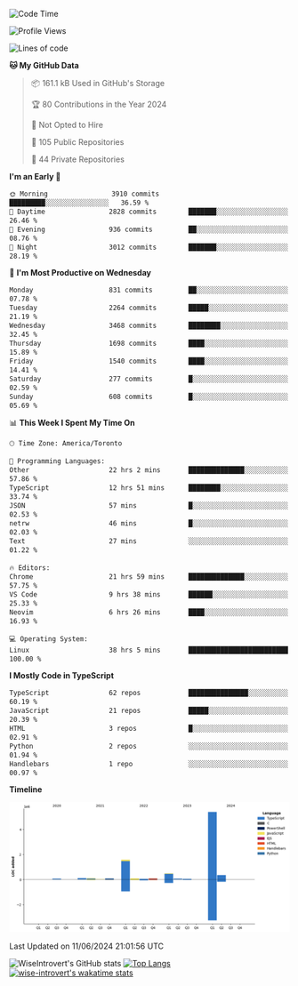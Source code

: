 <!--START_SECTION:waka-->
![Code Time](http://img.shields.io/badge/Code%20Time-1%2C707%20hrs%2043%20mins-blue)

![Profile Views](http://img.shields.io/badge/Profile%20Views-4-blue)

![Lines of code](https://img.shields.io/badge/From%20Hello%20World%20I%27ve%20Written-8.5%20million%20lines%20of%20code-blue)

**🐱 My GitHub Data** 

> 📦 161.1 kB Used in GitHub's Storage 
 > 
> 🏆 80 Contributions in the Year 2024
 > 
> 🚫 Not Opted to Hire
 > 
> 📜 105 Public Repositories 
 > 
> 🔑 44 Private Repositories 
 > 
**I'm an Early 🐤** 

```text
🌞 Morning                3910 commits        █████████░░░░░░░░░░░░░░░░   36.59 % 
🌆 Daytime                2828 commits        ███████░░░░░░░░░░░░░░░░░░   26.46 % 
🌃 Evening                936 commits         ██░░░░░░░░░░░░░░░░░░░░░░░   08.76 % 
🌙 Night                  3012 commits        ███████░░░░░░░░░░░░░░░░░░   28.19 % 
```
📅 **I'm Most Productive on Wednesday** 

```text
Monday                   831 commits         ██░░░░░░░░░░░░░░░░░░░░░░░   07.78 % 
Tuesday                  2264 commits        █████░░░░░░░░░░░░░░░░░░░░   21.19 % 
Wednesday                3468 commits        ████████░░░░░░░░░░░░░░░░░   32.45 % 
Thursday                 1698 commits        ████░░░░░░░░░░░░░░░░░░░░░   15.89 % 
Friday                   1540 commits        ████░░░░░░░░░░░░░░░░░░░░░   14.41 % 
Saturday                 277 commits         █░░░░░░░░░░░░░░░░░░░░░░░░   02.59 % 
Sunday                   608 commits         █░░░░░░░░░░░░░░░░░░░░░░░░   05.69 % 
```


📊 **This Week I Spent My Time On** 

```text
🕑︎ Time Zone: America/Toronto

💬 Programming Languages: 
Other                    22 hrs 2 mins       ██████████████░░░░░░░░░░░   57.86 % 
TypeScript               12 hrs 51 mins      ████████░░░░░░░░░░░░░░░░░   33.74 % 
JSON                     57 mins             █░░░░░░░░░░░░░░░░░░░░░░░░   02.53 % 
netrw                    46 mins             █░░░░░░░░░░░░░░░░░░░░░░░░   02.03 % 
Text                     27 mins             ░░░░░░░░░░░░░░░░░░░░░░░░░   01.22 % 

🔥 Editors: 
Chrome                   21 hrs 59 mins      ██████████████░░░░░░░░░░░   57.75 % 
VS Code                  9 hrs 38 mins       ██████░░░░░░░░░░░░░░░░░░░   25.33 % 
Neovim                   6 hrs 26 mins       ████░░░░░░░░░░░░░░░░░░░░░   16.93 % 

💻 Operating System: 
Linux                    38 hrs 5 mins       █████████████████████████   100.00 % 
```

**I Mostly Code in TypeScript** 

```text
TypeScript               62 repos            ███████████████░░░░░░░░░░   60.19 % 
JavaScript               21 repos            █████░░░░░░░░░░░░░░░░░░░░   20.39 % 
HTML                     3 repos             █░░░░░░░░░░░░░░░░░░░░░░░░   02.91 % 
Python                   2 repos             ░░░░░░░░░░░░░░░░░░░░░░░░░   01.94 % 
Handlebars               1 repo              ░░░░░░░░░░░░░░░░░░░░░░░░░   00.97 % 
```



**Timeline**

![Lines of Code chart](https://raw.githubusercontent.com/wise-introvert/wise-introvert/master/assets/bar_graph.png)


 Last Updated on 11/06/2024 21:01:56 UTC
<!--END_SECTION:waka-->

![WiseIntrovert's GitHub stats](https://github-readme-stats.vercel.app/api?username=wise-introvert&count_private=true&show_icons=true)
[![Top Langs](https://github-readme-stats.vercel.app/api/top-langs/?username=wise-introvert&langs_count=10)](https://github.com/anuraghazra/github-readme-stats)
[![wise-introvert's wakatime stats](https://github-readme-stats.vercel.app/api/wakatime?username=wiseintrovert)](https://github.com/anuraghazra/github-readme-stats)
